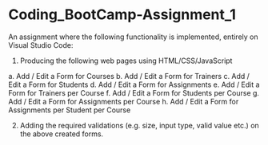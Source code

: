 # Coding_BootCamp-Assignment_1
 
An assignment where the following functionality is implemented, entirely on Visual Studio Code:


1. Producing the following web pages using HTML/CSS/JavaScript

a. Add / Edit a Form for Courses
b. Add / Edit a Form for Trainers
c. Add / Edit a Form for Students
d. Add / Edit a Form for Assignments
e. Add / Edit a Form for Trainers per Course
f. Add / Edit a Form for Students per Course
g. Add / Edit a Form for Assignments per Course
h. Add / Edit a Form for Assignments per Student per Course


2. Adding the required validations (e.g. size, input type, valid value etc.) on the 
above created forms.
